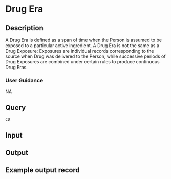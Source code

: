 <!--

-->

# Drug Era










 

## Description
A Drug Era is defined as a span of time when the Person is assumed to be exposed to a particular active ingredient. A Drug Era is not the same as a Drug Exposure: Exposures are individual records corresponding to the source when Drug was delivered to the Person, while successive periods of Drug Exposures are combined under certain rules to produce continuous Drug Eras.
### User Guidance
NA



 
## Query
```sql
CD
```








 

## Input




 

## Output



 

## Example output record






